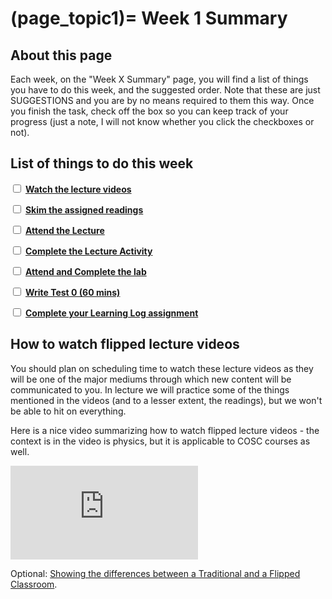 (page_topic1)=
Week 1 Summary
=======================

## About this page

Each week, on the "Week X Summary" page, you will find a list of things you have to do this week, and the suggested order. 
Note that these are just SUGGESTIONS and you are by no means required to them this way. 
Once you finish the task, check off the box so you can keep track of your progress (just a note, I will not know whether you click the checkboxes or not).

## List of things to do this week

<label><input type="checkbox" id="week01_task1" class="box"> [**Watch the lecture videos**](./videos.md)</input></label>

<label><input type="checkbox" id="week01_task2" class="box"> [**Skim the assigned readings**](./readings.md)</input></label>

<label><input type="checkbox" id="week01_task3" class="box"> [**Attend the Lecture**](./lecture.ipynb) </input></label>

<label><input type="checkbox" id="week01_task4" class="box"> [**Complete the Lecture Activity**](./lecture.ipynb) </input></label>

<label><input type="checkbox" id="week01_task5" class="box"> [**Attend and Complete the lab**](./lab.md) </input></label>

<label><input type="checkbox" id="week01_task4" class="box"> [**Write Test 0 (60 mins)**](./test.md) </input></label>

<label><input type="checkbox" id="week01_task6" class="box"> [**Complete your Learning Log assignment**](./learninglog.md) </input></label>

## How to watch flipped lecture videos

You should plan on scheduling time to watch these lecture videos as they will be one of the major mediums through which new content will be communicated to you.
In lecture we will practice some of the things mentioned in the videos (and to a lesser extent, the readings), but we won't be able to hit on everything.

Here is a nice video summarizing how to watch flipped lecture videos - the context is in the video is physics, but it is applicable to COSC courses as well.

<div class="container youtube">
<iframe class="responsive-iframe" src="https://www.youtube-nocookie.com/embed/PPc8nY6Tcns" frameborder="0" allow="accelerometer; autoplay="0"; encrypted-media; gyroscope; picture-in-picture" allowfullscreen></iframe>
</div>

Optional: [Showing the differences between a Traditional and a Flipped Classroom](https://www.youtube.com/watch?v=yzMFdDT6FSA).